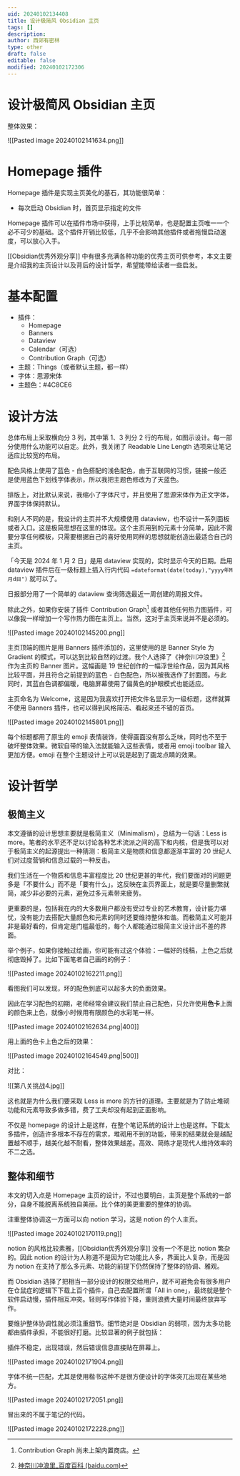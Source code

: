 ```yaml
---
uid: 20240102134408
title: 设计极简风 Obsidian 主页
tags: []
description: 
author: 西郊有密林
type: other
draft: false
editable: false
modified: 20240102172306
---
```


# 设计极简风 Obsidian 主页

整体效果：

![[Pasted image 20240102141634.png]]

# Homepage 插件

Homepage 插件是实现主页美化的基石，其功能很简单：

- 每次启动 Obsidian 时，首页显示指定的文件

Homepage 插件可以在插件市场中获得，上手比较简单，也是配置主页唯一一个必不可少的基础。这个插件开销比较低，几乎不会影响其他插件或者拖慢启动速度，可以放心入手。

[[Obsidian优秀外观分享]] 中有很多充满各种功能的优秀主页可供参考，本文主要是介绍我的主页设计以及背后的设计哲学，希望能带给读者一些启发。

# 基本配置

- 插件：
	- Homepage
	- Banners
	- Dataview
	- Calendar（可选）
	- Contribution Graph（可选）
- 主题：Things（或者默认主题，都一样）
- 字体：思源宋体
- 主题色：#4C8CE6

# 设计方法

总体布局上采取横向分 3 列，其中第 1、3 列分 2 行的布局，如图示设计。每一部分使用什么功能可以自定。此外，我关闭了 Readable Line Length 选项来让笔记适应比较宽的布局。

配色风格上使用了蓝色 - 白色搭配的浅色配色，由于互联网的习惯，链接一般还是使用蓝色下划线字体表示，所以我把主题色修改为了天蓝色。

排版上，对比默认来说，我缩小了字体尺寸，并且使用了思源宋体作为正文字体，界面字体保持默认。

和别人不同的是，我设计的主页并不大规模使用 dataview，也不设计一系列面板或者入口。这是极简思想在这里的体现。这个主页用到的元素十分简单，因此不需要分享任何模板，只需要根据自己的喜好使用同样的思想就能创造出最适合自己的主页。

「今天是 2024 年 1 月 2 日」是用 dataview 实现的，实时显示今天的日期。启用 dataview 插件后在一级标题上插入行内代码 `=dateformat(date(today),"yyyy年M月d日")` 就可以了。

日报部分用了一个简单的 dataview 查询筛选最近一周创建的周报文件。

除此之外，如果你安装了插件 Contribution Graph[^1] 或者其他任何热力图插件，可以像我一样增加一个写作热力图在主页上。当然，这对于主页来说并不是必须的。

![[Pasted image 20240102145200.png]]

主页顶端的图片是用 Banners 插件添加的，这里使用的是 Banner Style 为 Gradient 的模式，可以达到比较自然的过渡。我个人选择了《神奈川冲浪里》[^2] 作为主页的 Banner 图片。这幅画是 19 世纪创作的一幅浮世绘作品，因为其风格比较平面，并且符合之前提到的蓝色 - 白色配色，所以被我选作了封面图。与此同时，其蓝白色调都偏暖，电脑屏幕使用了偏黄色的护眼模式也能适应。

主页命名为 Welcome，这是因为我喜欢打开把文件名显示为一级标题，这样就算不使用 Banners 插件，也可以得到风格简洁、看起来还不错的首页。

![[Pasted image 20240102145801.png]]

每个标题都用了原生的 emoji 表情装饰，使得画面没有那么乏味，同时也不至于破坏整体效果。微软自带的输入法就能输入这些表情，或者用 emoji toolbar 输入更加方便。emoji 在整个主题设计上可以说是起到了画龙点睛的效果。

# 设计哲学

## 极简主义

本文遵循的设计思想主要就是极简主义（Minimalism），总结为一句话：Less is more。笔者的水平还不足以讨论各种艺术流派之间的高下和内核，但是我可以对于极简主义的起源提出一种猜测：极简主义是物质和信息都逐渐丰富的 20 世纪人们对过度营销和信息过载的一种反击。

我们生活在一个物质和信息丰富程度比 20 世纪更甚的年代，我们要面对的问题更多是「不要什么」而不是「要有什么」。这反映在主页界面上，就是要尽量删繁就简，减少非必要的元素，避免过多元素带来疲劳。

更重要的是，包括我在内的大多数用户都没有受过专业的艺术教育，设计能力堪忧，没有能力去搭配大量颜色和元素的同时还要维持整体和谐。而极简主义可能并非是最好看的，但肯定是门槛最低的，每个人都能通过极简主义设计出不差的界面。

举个例子，如果你接触过绘画，你可能有过这个体验：一幅好的线稿，上色之后就彻底毁掉了。比如下面笔者自己画的的例子：

![[Pasted image 20240102162211.png]]

看图我们可以发现，坏的配色到底可以起多大的负面效果。

因此在学习配色的初期，老师经常会建议我们禁止自己配色，只允许使用**色卡**上面的颜色来上色，就像小时候用有限颜色的水彩笔一样。

![[Pasted image 20240102162634.png|400]]

用上面的色卡上色之后的效果：

![[Pasted image 20240102164549.png|500]]

对比：

![[第八关挑战4.jpg]]

这也就是为什么我们要采取 Less is more 的方针的道理。主要就是为了防止堆砌功能和元素导致多做多错，费了工夫却没有起到正面影响。

不仅是 homepage 的设计上是这样，在整个笔记系统的设计上也是这样。下载太多插件，创造许多根本不存在的需求，堆砌用不到的功能，带来的结果就会是越配置越不顺手，越美化越不耐看，整体效果越差。高效、简练才是现代人维持效率的不二之选。

## 整体和细节

本文的切入点是 Homepage 主页的设计，不过也要明白，主页是整个系统的一部分，自身不能脱离系统独自美丽。比个体的美更重要的整体的协调。

注重整体协调这一方面可以向 notion 学习，这是 notion 的个人主页。

![[Pasted image 20240102170119.png]]

notion 的风格比较素雅，[[Obsidian优秀外观分享]] 没有一个不是比 notion 繁杂的。因此 notion 的设计为人称道不是因为它功能比人多，界面比人复杂，而是因为 notion 在支持了那么多元素、功能的前提下仍然保持了整体的协调、雅观。

而 Obsidian 选择了把相当一部分设计的权限交给用户，就不可避免会有很多用户在仓鼠症的逻辑下下载上百个插件，自己去配置所谓「All in one」，最终就是整个软件启动慢，插件相互冲突。轻则写作体验下降，重则浪费大量时间最终放弃写作。

要维护整体协调性就必须注重细节。细节绝对是 Obsidian 的弱项，因为太多功能都由插件承担，不能很好打磨。比较显著的例子就包括：

插件不稳定，出现错误，然后错误信息直接贴在屏幕上。

![[Pasted image 20240102171904.png]]

字体不统一匹配，尤其是使用楷书这种不是很方便设计的字体突兀出现在某些地方。

![[Pasted image 20240102172051.png]]

冒出来的不属于笔记的代码。

![[Pasted image 20240102172228.png]]

[^1]: Contribution Graph 尚未上架内置商店。
[^2]: [神奈川冲浪里_百度百科 (baidu.com)](https://baike.baidu.com/item/%E7%A5%9E%E5%A5%88%E5%B7%9D%E5%86%B2%E6%B5%AA%E9%87%8C/9544399)